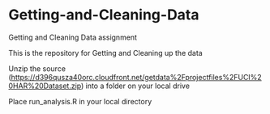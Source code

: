 Getting-and-Cleaning-Data
=========================

Getting and Cleaning Data assignment

This is the repository for Getting and Cleaning up the data 

Unzip the source (https://d396qusza40orc.cloudfront.net/getdata%2Fprojectfiles%2FUCI%20HAR%20Dataset.zip) into a folder on your local drive

Place run_analysis.R in your local directory

